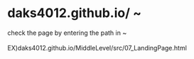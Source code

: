 # daks4012.github.io/ ~
check the page by entering the path in ~<br><br>
EX)daks4012.github.io/MiddleLevel/src/07_LandingPage.html
